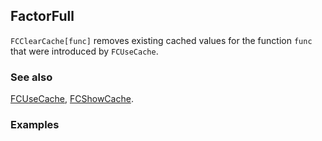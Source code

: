 ## FactorFull

`FCClearCache[func]` removes existing cached values for the function `func` that were introduced by `FCUseCache`.

### See also

[FCUseCache](FCUseCache), [FCShowCache](FCShowCache).

### Examples